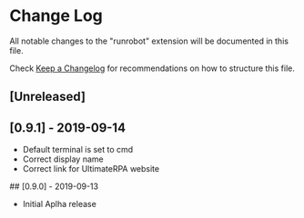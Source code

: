 # Change Log

All notable changes to the "runrobot" extension will be documented in this file.

Check [Keep a Changelog](http://keepachangelog.com/) for recommendations on how to structure this file.

## [Unreleased]


## [0.9.1] - 2019-09-14
- Default terminal is set to cmd
- Correct display name
- Correct link for UltimateRPA website

## [0.9.0] - 2019-09-13

- Initial Aplha release
